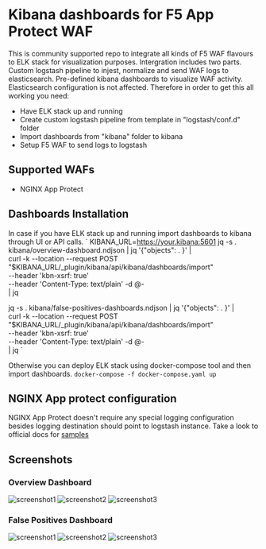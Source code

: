 # Kibana dashboards for F5 App Protect WAF
This is community supported repo to integrate all kinds of F5 WAF flavours to ELK stack for visualization purposes.
Intergration includes two parts. Custom logstash pipeline to injest, normalize and send WAF logs to elasticsearch. Pre-defined kibana dashboards to visualize WAF activity. Elasticsearch configuration is not affected.
Therefore in order to get this all working you need:
* Have ELK stack up and running
* Create custom logstash pipeline from template in "logstash/conf.d" folder
* Import dashboards from "kibana" folder to kibana
* Setup F5 WAF to send logs to logstash
## Supported WAFs
* NGINX App Protect
## Dashboards Installation
In case if you have ELK stack up and running  import dashboards to kibana through UI or API calls.
`
KIBANA_URL=https://your.kibana:5601
jq -s . kibana/overview-dashboard.ndjson | jq '{"objects": . }' | \
curl -k --location --request POST "$KIBANA_URL/_plugin/kibana/api/kibana/dashboards/import" \
    --header 'kbn-xsrf: true' \
    --header 'Content-Type: text/plain' -d @- \
    | jq

jq -s . kibana/false-positives-dashboards.ndjson | jq '{"objects": . }' | \
curl -k --location --request POST "$KIBANA_URL/_plugin/kibana/api/kibana/dashboards/import" \
    --header 'kbn-xsrf: true' \
    --header 'Content-Type: text/plain' -d @- \
    | jq
`

Otherwise you can deploy ELK stack  using docker-compose tool and then import dashboards.
`
docker-compose -f docker-compose.yaml up
`
## NGINX App protect configuration
NGINX App Protect doesn't require any special logging configuration besides logging destination should point to logstash instance. Take a look to official docs for [samples](https://docs.nginx.com/nginx-app-protect/admin-guide/#centos-7-4-installation)
## Screenshots
### Overview Dashboard
![screenshot1](https://user-images.githubusercontent.com/23067500/72393114-c7c25080-36e6-11ea-81c4-655f4c936476.png)
![screenshot2](https://user-images.githubusercontent.com/23067500/72392972-4cf93580-36e6-11ea-8392-1b80d59b8276.png)
![screenshot3](https://user-images.githubusercontent.com/23067500/72392979-4ff42600-36e6-11ea-9cb9-22b8ba737de0.png)
### False Positives Dashboard
![screenshot1](https://user-images.githubusercontent.com/23067500/81446488-d6b68e00-912f-11ea-9f60-0821c2010e46.png)
![screenshot2](https://user-images.githubusercontent.com/23067500/81446490-d918e800-912f-11ea-9223-a3cf7818cdcf.png)
![screenshot3](https://user-images.githubusercontent.com/23067500/81446492-dae2ab80-912f-11ea-94a2-e99fd7423883.png)
